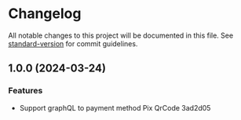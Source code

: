 # Changelog

All notable changes to this project will be documented in this file. See [standard-version](https://github.com/conventional-changelog/standard-version) for commit guidelines.

## 1.0.0 (2024-03-24)


### Features

* Support graphQL to payment method Pix QrCode 3ad2d05

